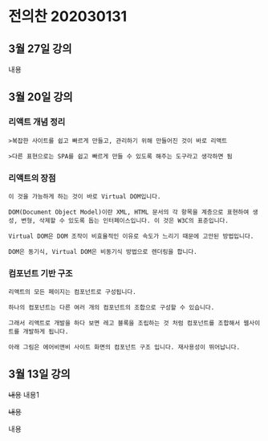 # 전의찬 202030131

## 3월 27일 강의

내용

## 3월 20일 강의

### 리액트 개념 정리

```
>복잡한 사이트를 쉽고 빠르게 만들고, 관리하기 위해 만들어진 것이 바로 리액트

>다른 표현으로는 SPA를 쉽고 빠르게 만들 수 있도록 해주는 도구라고 생각하면 됨
```

### 리액트의 장점

```
이 것을 가능하게 하는 것이 바로 Virtual DOM입니다.

DOM(Document Object Model)이란 XML, HTML 문서의 각 항목을 계층으로 표현하여 생성, 변형, 삭제할 수 있도록 돕는 인터페이스입니다. 이 것은 W3C의 표준입니다.

Virtual DOM은 DOM 조작이 비효율적인 이유로 속도가 느리기 때문에 고안된 방법입니다.

DOM은 동기식, Virtual DOM은 비동기식 방법으로 렌더링을 합니다.
```

### 컴포넌트 기반 구조

```
리액트의 모든 페이지는 컴포넌트로 구성됩니다.

하나의 컴포넌트는 다른 여러 개의 컴포넌트의 조합으로 구성할 수 있습니다.

그래서 리액트로 개발을 하다 보면 레고 블록을 조립하는 것 처럼 컴포넌트를 조합해서 웹사이트를 개발하게 됩니다.

아래 그림은 에어비앤비 사이트 화면의 컴포넌트 구조 입니다. 재사용성이 뛰어납니다.
```

## 3월 13일 강의

~~내용~~
내용1

~~내용~~

내용
